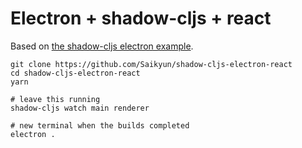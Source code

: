 # Electron + shadow-cljs + react

Based on [the shadow-cljs electron example](https://github.com/shadow-cljs/examples/tree/master/electron).

```
git clone https://github.com/Saikyun/shadow-cljs-electron-react
cd shadow-cljs-electron-react
yarn

# leave this running
shadow-cljs watch main renderer

# new terminal when the builds completed
electron .
```
